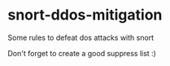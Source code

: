 # snort-ddos-mitigation
Some rules to defeat dos attacks with snort

Don't forget to create a good suppress list :) 
